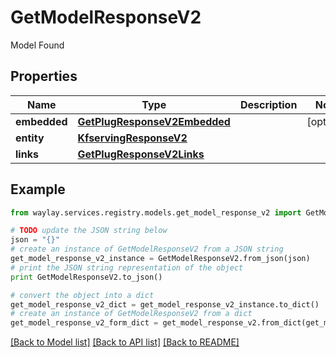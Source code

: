 # GetModelResponseV2

Model Found

## Properties

Name | Type | Description | Notes
------------ | ------------- | ------------- | -------------
**embedded** | [**GetPlugResponseV2Embedded**](GetPlugResponseV2Embedded.md) |  | [optional] 
**entity** | [**KfservingResponseV2**](KfservingResponseV2.md) |  | 
**links** | [**GetPlugResponseV2Links**](GetPlugResponseV2Links.md) |  | 

## Example

```python
from waylay.services.registry.models.get_model_response_v2 import GetModelResponseV2

# TODO update the JSON string below
json = "{}"
# create an instance of GetModelResponseV2 from a JSON string
get_model_response_v2_instance = GetModelResponseV2.from_json(json)
# print the JSON string representation of the object
print GetModelResponseV2.to_json()

# convert the object into a dict
get_model_response_v2_dict = get_model_response_v2_instance.to_dict()
# create an instance of GetModelResponseV2 from a dict
get_model_response_v2_form_dict = get_model_response_v2.from_dict(get_model_response_v2_dict)
```
[[Back to Model list]](../README.md#documentation-for-models) [[Back to API list]](../README.md#documentation-for-api-endpoints) [[Back to README]](../README.md)


